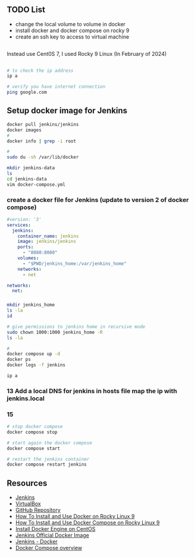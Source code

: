 

## TODO List
- change the local volume to volume in docker
- install docker and docker compose on rocky 9
- create an ssh key to access to virtual machine

## 
Instead use Cent0S 7, I used Rocky 9 Linux (In February of 2024)

##
```bash
# to check the ip address
ip a

# verify you have internet connection
ping google.com

```



## Setup docker image for Jenkins
```bash
docker pull jenkins/jenkins
docker images
#
docker info | grep -i root

#
sudo du -sh /var/lib/docker

mkdir jenkins-data
ls
cd jenkins-data
vim docker-compose.yml

```

### create a docker file for Jenkins (update to version 2 of docker compose)
```yaml
#version: '3'
services:
  jenkins:
  	container_name: jenkins
  	image: jenkins/jenkins
  	ports:
  	  - "8080:8080"
  	volumes:
  	  - "$PWD/jenkins_home:/var/jenkins_home"
  	networks:
  	  - net

networks:
  net:

```

###
```bash
mkdir jenkins_home
ls -la
id

# give permissions to jenkins home in recursive mode
sudo chown 1000:1000 jenkins_home -R
ls -la

#
docker compose up -d
docker ps
docker logs -f jenkins

ip a
```

###



### 13 Add a local DNS for jenkins in hosts file  map the ip with jenkins.local

### 15 
```bash
# stop docker compose
docker compose stop

# start again the docker compose
docker compose start

# restart the jenkins container
docker compose restart jenkins

```


## Resources

- [Jenkins](https://jenkins.io)
- [VirtualBox](https://www.virtualbox.org/)
- [GitHub Repository](https://github.com/ricardoandre97/jenkins-resources)
- [How To Install and Use Docker on Rocky Linux 9](https://www.digitalocean.com/community/tutorials/how-to-install-and-use-docker-on-rocky-linux-9)
- [How To Install and Use Docker Compose on Rocky Linux 9](https://www.digitalocean.com/community/tutorials/how-to-install-and-use-docker-compose-on-rocky-linux-9)
- [Install Docker Engine on CentOS](https://docs.docker.com/engine/install/centos/)
- [Jenkins Official Docker Image](https://hub.docker.com/r/jenkins/jenkins)
- [Jenkins - Docker](https://www.jenkins.io/doc/book/installing/docker/)
- [Docker Compose overview](https://docs.docker.com/compose/)